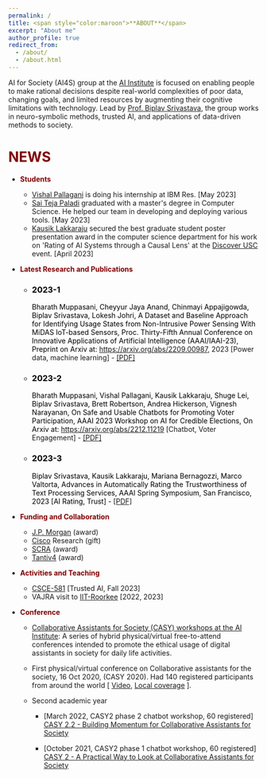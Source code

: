 ```yaml
---
permalink: /
title: <span style="color:maroon">**ABOUT**</span>
excerpt: "About me"
author_profile: true
redirect_from: 
  - /about/
  - /about.html
---
```


AI for Society (AI4S) group at the [AI Institute](https://aiisc.ai/) is focused on enabling people to make rational decisions despite real-world complexities of poor data, changing goals, and limited resources by augmenting their cognitive limitations with technology. Lead by [Prof. Biplav Srivastava](https://sites.google.com/site/biplavsrivastava), the group works in neuro-symbolic methods, trusted AI, and applications of data-driven methods to society.





<span style="color:maroon">**NEWS**</span>
======



 * <span style="color:maroon">**Students**</span>
    * [Vishal Pallagani](https://www.linkedin.com/in/vishalpallagani/)  is doing his internship at IBM Res. [May 2023]
    * [Sai Teja Paladi](https://www.linkedin.com/in/sai-teja-paladi-52a062140/) graduated with a master's degree in Computer Science. He helped our team in developing and deploying various tools. [May 2023]
    * [Kausik Lakkaraju](https://kausik-l.github.io/) secured the best graduate student poster presentation award in the computer science department for his work on 'Rating of AI Systems through a Causal Lens' at the [Discover USC](https://www.sc.edu/about/signature_events/discover_uofsc/about/news/2023/20220428_Check_Out_DUSC_2023.php) event. [April 2023]
 * <span style="color:maroon">**Latest Research and Publications**</span>
   <ul id="publications">
      <li><a style="text-decoration: none;color: black;"><h3><span style="color:black">2023-1</span></h3>
         <span>Bharath Muppasani, Cheyyur Jaya Anand, Chinmayi Appajigowda, Biplav Srivastava, 
            Lokesh Johri, A Dataset and Baseline Approach for Identifying Usage States from 
            Non-Intrusive Power Sensing With MiDAS IoT-based Sensors, Proc. Thirty-Fifth Annual
               Conference on Innovative Applications of Artificial Intelligence (AAAI/IAAI-23), 
               Preprint on Arxiv at: <a href="https://arxiv.org/abs/2209.00987">https://arxiv.org/abs/2209.00987</a>, 
               2023 [Power data, machine learning] - <a href="https://arxiv.org/pdf/2209.00987.pdf">[PDF]</a></span>        
      </a></li>
      <li><a style="text-decoration: none;color: black;"><h3><span style="color:black">2023-2</span></h3>
         <span>Bharath Muppasani, Vishal Pallagani, Kausik Lakkaraju, Shuge Lei, Biplav Srivastava, Brett Robertson, Andrea Hickerson, Vignesh Narayanan, On Safe and Usable Chatbots for Promoting Voter Participation, AAAI 2023 Workshop on AI for Credible Elections, On Arxiv at: <a href="https://arxiv.org/abs/2212.11219">https://arxiv.org/abs/2212.11219</a> [Chatbot, Voter Engagement] - <a href="https://arxiv.org/pdf/2212.11219.pdf">[PDF]</a></span>
      </a></li>
      <li><a style="text-decoration: none;color: black;"><h3><span style="color:black">2023-3</span></h3>
         <span>Biplav Srivastava, Kausik Lakkaraju, Mariana Bernagozzi, Marco Valtorta, Advances in Automatically Rating the Trustworthiness of Text Processing Services, AAAI Spring Symposium, San Francisco, 2023 [AI Rating, Trust] - <a href="https://arxiv.org/pdf/2302.09079.pdf">[PDF]</a></span> 
      </a></li>  
   </ul>

 * <span style="color:maroon">**Funding and Collaboration**</span>
    * [J.P. Morgan](https://www.jpmorgan.com/global) (award)
    * [Cisco](http://www.cisco.com/) Research (gift)
    * [SCRA](https://www.scra.org/) (award)
    * [Tantiv4](https://www.tantiv4.com/) (award)
 * <span style="color:maroon">**Activities and Teaching**</span>
    * [CSCE-581](https://sites.google.com/site/biplavsrivastava/teaching/csce-771-computer-processing-of-natural-language?authuser=0) [Trusted AI,  Fall 2023]
    * VAJRA visit to [IIT-Roorkee](https://www.iitr.ac.in/) [2022, 2023]
 
 * <span style="color:maroon">**Conference**</span>
   * [Collaborative Assistants for Society (CASY) workshops at the AI Institute](https://casy.aiisc.ai/):  A series of hybrid physical/virtual free-to-attend conferences intended to promote the ethical usage of digital assistants in society for daily life activities. 

   * First physical/virtual conference on Collaborative assistants for the society, 16 Oct 2020, (CASY 2020). Had 140 registered participants from around the world [ [Video](https://www.youtube.com/watch?v=tPkdZ1h2aSQ&feature=youtu.be), [Local coverage](https://www.sc.edu/study/colleges_schools/engineering_and_computing/news_events/news/2020/casy2020.php) ]. 

   * Second academic year

      * [March 2022, CASY2  phase 2 chatbot workshop, 60 registered]  [CASY 2.2 - Building Momentum for Collaborative Assistants for Society](https://www.linkedin.com/pulse/casy-22-building-momentum-collaborative-assistants-srivastava/)

      * [October 2021, CASY2  phase 1 chatbot workshop, 60 registered]  [CASY 2 - A Practical Way to Look at Collaborative Assistants for Society](https://www.linkedin.com/pulse/casy-2-practical-way-look-collaborative-assistants-srivastava/)





